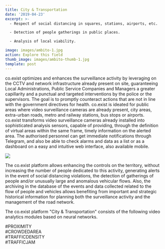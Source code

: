 ```yaml
---
title: City & Transportation
date: '2019-04-23'
excerpt: >-
  - Respect of social distancing in squares, stations, airports, etc.

  - Detection of people gatherings in public places.

  - Analysis of local viability.

image: images/ambito-1.jpg
action: Explore this field
thumb_image: images/ambito-thumb-1.jpg
template: post
---
```


co.exist optimizes and enhances the surveillance activity by leveraging on the CCTV and network infrastructure already present on site, guaranteeing Local Administrations, Public Service Companies and Managers a greater capillarity and a punctual and targeted interventions by the police or the supervisors. The goal is to promptly counteract actions that are not in line with the government directives for health.
co.exist is ideated for public areas where video surveillance cameras are already present, city areas, extra-urban roads, metro and railway stations, bus stops or airports.
co.exist transforms video surveillance cameras already installed into sophisticated analysis sensors, capable of providing, through the definition of virtual areas within the same frame, timely information on the alerted area. The authorised personnel can get immediate notifications through Telegram, and also be able to check alarms and data as a list or as a dashboard on a easy and intuitive web interface, also available mobile.

<img src="/images/icone_city_transportations_coexist.png" class="ambiti" />

The co.exist platform allows enhancing the controls on the territory, without increasing the number of people dedicated to this activity, generating alerts in the event of social distancing violations, the detection of gatherings of people and/or unusually large and anomalous vehicular flows. Also, the archiving in the database of the events and data collected related to the flow of people and vehicles allows benefiting from important and strategic historical information for planning both the surveillance activity and the management of the road network.

The co.exist platform "City & Transportation" consists of the following video analytics modules based on neural networks.

\#PROXIMITY<br/>
\#CROWDEDAREA<br/>
\#TRAFFICDENSITY<br/>
\#TRAFFICJAM
